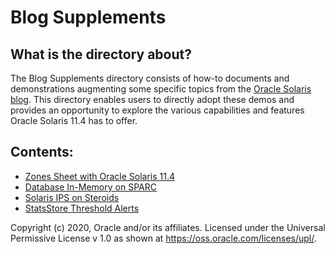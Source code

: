 # Blog Supplements	

## What is the directory about?		

The Blog Supplements directory consists of how-to documents and demonstrations augmenting some specific topics from the [Oracle Solaris blog](https://blogs.oracle.com/solaris/). This directory enables users to directly adopt these demos and provides an opportunity to explore the various capabilities and features Oracle Solaris 11.4 has to offer.

## Contents:

* [Zones Sheet with Oracle Solaris 11.4](/Zones_Sheet)
* [Database In-Memory on SPARC](/Blog_Supplements/Database_In_Memory_on_SPARC)
* [Solaris IPS on Steroids](Blog_Supplements/Solaris_IPS_On_Steroids)
* [StatsStore Threshold Alerts](Blog_Supplements/Threshold_FMA_Alerts)



Copyright (c) 2020, Oracle and/or its affiliates. Licensed under the Universal Permissive License v 1.0 as shown at https://oss.oracle.com/licenses/upl/.



